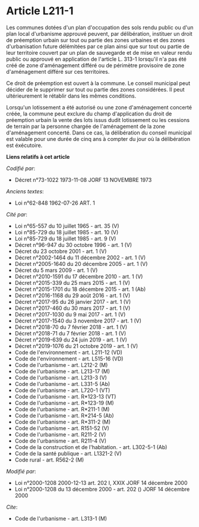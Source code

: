 # Article L211-1

Les communes dotées d'un plan d'occupation des sols rendu public ou d'un plan local d'urbanisme approuvé peuvent, par
délibération, instituer un droit de préemption urbain sur tout ou partie des zones urbaines et des zones d'urbanisation
future délémitées par ce plan ainsi que sur tout ou partie de leur territoire couvert par un plan de sauvegarde et de mise en
valeur rendu public ou approuvé en application de l'article L. 313-1 lorsqu'il n'a pas été créé de zone d'aménagement différé
ou de périmètre provisoire de zone d'aménagement différé sur ces territoires.

Ce droit de préemption est ouvert à la commune. Le conseil municipal peut décider de le supprimer sur tout ou partie des
zones considérées. Il peut ultérieurement le rétablir dans les mêmes conditions.

Lorsqu'un lotissement a été autorisé ou une zone d'aménagement concerté créée, la commune peut exclure du champ d'application
du droit de préemption urbain la vente des lots issus dudit lotissement ou les cessions de terrain par la personne chargée de
l'aménagement de la zone d'aménagement concerté. Dans ce cas, la délibération du conseil municipal est valable pour une durée
de cinq ans à compter du jour où la délibération est éxécutoire.

**Liens relatifs à cet article**

_Codifié par_:

  - Décret n°73-1022 1973-11-08 JORF 13 NOVEMBRE 1973

_Anciens textes_:

  - Loi n°62-848 1962-07-26 ART. 1

_Cité par_:

  - Loi n°65-557 du 10 juillet 1965 - art. 35 (V)
  - Loi n°85-729 du 18 juillet 1985 - art. 10 (V)
  - Loi n°85-729 du 18 juillet 1985 - art. 9 (V)
  - Décret n°96-947 du 30 octobre 1996 - art. 1 (V)
  - Décret du 23 octobre 2001 - art. 1 (V)
  - Décret n°2002-1464 du 11 décembre 2002 - art. 1 (V)
  - Décret n°2005-1640 du 20 décembre 2005 - art. 1 (V)
  - Décret du 5 mars 2009 - art. 1 (V)
  - Décret n°2010-1591 du 17 décembre 2010 - art. 1 (V)
  - Décret n°2015-339 du 25 mars 2015 - art. 1 (V)
  - Décret n°2015-1701 du 18 décembre 2015 - art. 1 (Ab)
  - Décret n°2016-1168 du 29 août 2016 - art. 1 (V)
  - Décret n°2017-95 du 26 janvier 2017 - art. 1 (V)
  - Décret n°2017-460 du 30 mars 2017 - art. 1 (V)
  - Décret n°2017-1030 du 9 mai 2017 - art. 1 (V)
  - Décret n°2017-1540 du 3 novembre 2017 - art. 1 (V)
  - Décret n°2018-70 du 7 février 2018 - art. 1 (V)
  - Décret n°2018-71 du 7 février 2018 - art. 1 (V)
  - Décret n°2019-639 du 24 juin 2019 - art. 1 (V)
  - Décret n°2019-1076 du 21 octobre 2019 - art. 1 (V)
  - Code de l'environnement - art. L211-12 (VD)
  - Code de l'environnement - art. L515-16 (VD)
  - Code de l'urbanisme - art. L212-2 (M)
  - Code de l'urbanisme - art. L213-17 (M)
  - Code de l'urbanisme - art. L213-3 (V)
  - Code de l'urbanisme - art. L331-5 (Ab)
  - Code de l'urbanisme - art. L720-1 (VT)
  - Code de l'urbanisme - art. R*123-13 (VT)
  - Code de l'urbanisme - art. R*123-19 (M)
  - Code de l'urbanisme - art. R*211-1 (M)
  - Code de l'urbanisme - art. R*214-5 (Ab)
  - Code de l'urbanisme - art. R*311-2 (M)
  - Code de l'urbanisme - art. R151-52 (V)
  - Code de l'urbanisme - art. R211-2 (V)
  - Code de l'urbanisme - art. R211-4 (V)
  - Code de la construction et de l'habitation. - art. L302-5-1 (Ab)
  - Code de la santé publique - art. L1321-2 (V)
  - Code rural - art. R562-2 (M)

_Modifié par_:

  - Loi n°2000-1208 2000-12-13 art. 202 I, XXIX JORF 14 décembre 2000
  - Loi n°2000-1208 du 13 décembre 2000 - art. 202 () JORF 14 décembre 2000

_Cite_:

  - Code de l'urbanisme - art. L313-1 (M)
